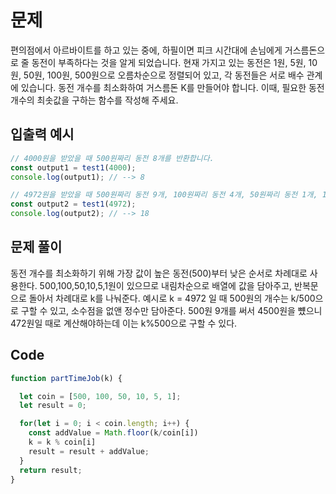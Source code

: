 # 문제
편의점에서 아르바이트를 하고 있는 중에, 하필이면 피크 시간대에 손님에게 거스름돈으로 줄 동전이 부족하다는 것을 알게 되었습니다.
현재 가지고 있는 동전은 1원, 5원, 10원, 50원, 100원, 500원으로 오름차순으로 정렬되어 있고, 각 동전들은 서로 배수 관계에 있습니다.
동전 개수를 최소화하여 거스름돈 K를 만들어야 합니다. 이때, 필요한 동전 개수의 최솟값을 구하는 함수를 작성해 주세요.




## 입출력 예시
```js
// 4000원을 받았을 때 500원짜리 동전 8개를 반환합니다.
const output1 = test1(4000);
console.log(output1); // --> 8

// 4972원을 받았을 때 500원짜리 동전 9개, 100원짜리 동전 4개, 50원짜리 동전 1개, 10원짜리 동전 2개, 1원짜리 동전 2개, 총 18개를 반환합니다.
const output2 = test1(4972);
console.log(output2); // --> 18
```



## 문제 풀이
동전 개수를 최소화하기 위해 가장 값이 높은 동전(500)부터 낮은 순서로 차례대로 사용한다. 500,100,50,10,5,1원이 있으므로 내림차순으로 배열에 값을 담아주고, 반복문으로 돌아서 차례대로 k를 나눠준다. 예시로 k = 4972 일 때 500원의 개수는 k/500으로 구할 수 있고, 소수점을 없앤 정수만 담아준다. 500원 9개를 써서 4500원을 뻈으니 472원일 때로 계산해야하는데 이는 k%500으로 구할 수 있다.


## Code

```js
function partTimeJob(k) {

  let coin = [500, 100, 50, 10, 5, 1];
  let result = 0;

  for(let i = 0; i < coin.length; i++) {
    const addValue = Math.floor(k/coin[i])
    k = k % coin[i]
    result = result + addValue;
  }
  return result;
}
```

